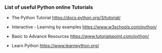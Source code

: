 ### List of useful Python online Tutorials 

+ The Python Tutorial https://docs.python.org/3/tutorial/

+ Interactive - Learning by examples https://www.w3schools.com/python/

+ Basic to Advance Resources https://www.tutorialspoint.com/python/

+ Learn Python https://www.learnpython.org/
